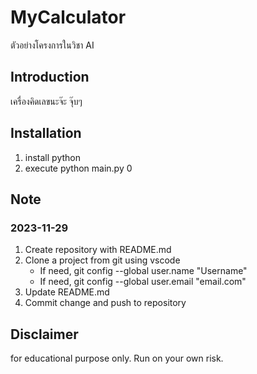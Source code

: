 # MyCalculator
ตัวอย่างโครงการในวิชา AI

## Introduction
เครื่องคิดเลขนะจ๊ะ จุ๊บๆ

## Installation
1. install python
2. execute python main.py
0
## Note
### 2023-11-29
1. Create repository with README.md
2. Clone a project from git using vscode
    - If need, git config --global user.name "Username"
    - If need, git config --global user.email "email.com"
3. Update README.md
4. Commit change and push to repository

## Disclaimer
for educational purpose only. Run on your own risk.
